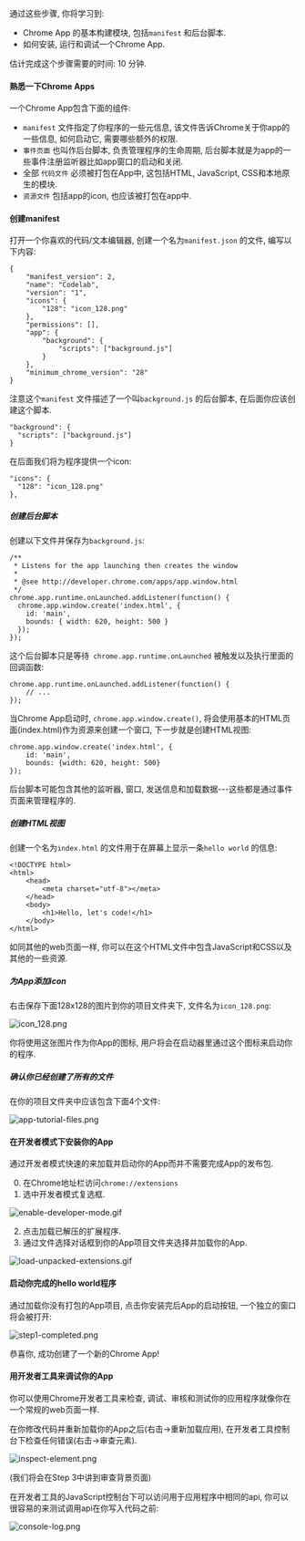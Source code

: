通过这些步骤, 你将学习到:

- Chrome App 的基本构建模块, 包括`manifest` 和后台脚本.
- 如何安装, 运行和调试一个Chrome App.

估计完成这个步骤需要的时间: 10 分钟.

#### 熟悉一下Chrome Apps
一个Chrome App包含下面的组件:

- `manifest` 文件指定了你程序的一些元信息, 该文件告诉Chrome关于你app的一些信息, 如何启动它, 需要哪些额外的权限.
- `事件页面` 也叫作后台脚本, 负责管理程序的生命周期, 后台脚本就是为app的一些事件注册监听器比如app窗口的启动和关闭.
- 全部 `代码文件` 必须被打包在App中, 这包括HTML, JavaScript, CSS和本地原生的模块.
- `资源文件` 包括app的icon, 也应该被打包在app中.

#### 创建manifest
打开一个你喜欢的代码/文本编辑器, 创建一个名为`manifest.json` 的文件, 编写以下内容:
```
{
	"manifest_version": 2,
	"name": "Codelab",
	"version": "1",
	"icons": {
		"128": "icon_128.png"
	},
	"permissions": [],
	"app": {
		"background": {
			"scripts": ["background.js"]
		}
	},
	"minimum_chrome_version": "28"
}
```
注意这个`manifest` 文件描述了一个叫`background.js` 的后台脚本, 在后面你应该创建这个脚本.
```
"background": {
  "scripts": ["background.js"]
}
```
在后面我们将为程序提供一个icon:
```
"icons": {
  "128": "icon_128.png"
},
```

##### 创建后台脚本
创建以下文件并保存为`background.js`:
```
/**
 * Listens for the app launching then creates the window
 *
 * @see http://developer.chrome.com/apps/app.window.html
 */
chrome.app.runtime.onLaunched.addListener(function() {
  chrome.app.window.create('index.html', {
    id: 'main',
    bounds: { width: 620, height: 500 }
  });
});
```
这个后台脚本只是等待` chrome.app.runtime.onLaunched` 被触发以及执行里面的回调函数:
```
chrome.app.runtime.onLaunched.addListener(function() {
	// ...
});
```
当Chrome App启动时, `chrome.app.window.create()`, 将会使用基本的HTML页面(index.html)作为资源来创建一个窗口, 下一步就是创建HTML视图: 
```
chrome.app.window.create('index.html', {
	id: 'main',
	bounds: {width: 620, height: 500}
});
```
后台脚本可能包含其他的监听器, 窗口, 发送信息和加载数据---这些都是通过事件页面来管理程序的.

##### 创建HTML视图
创建一个名为`index.html` 的文件用于在屏幕上显示一条`hello world` 的信息: 
```
<!DOCTYPE html>
<html>
	<head>
		<meta charset="utf-8"></meta>
	</head>
	<body>
		<h1>Hello, let's code!</h1>
	</body>
</html>
```
如同其他的web页面一样, 你可以在这个HTML文件中包含JavaScript和CSS以及其他的一些资源.

##### 为App添加icon
右击保存下面128x128的图片到你的项目文件夹下, 文件名为`icon_128.png`:

![icon_128.png](./img/icon_128.png)

你将使用这张图片作为你App的图标, 用户将会在启动器里通过这个图标来启动你的程序.

##### 确认你已经创建了所有的文件
在你的项目文件夹中应该包含下面4个文件:

![app-tutorial-files.png](./img/app-tutorial-files.png)

#### 在开发者模式下安装你的App
通过开发者模式快速的来加载并启动你的App而并不需要完成App的发布包.

0. 在Chrome地址栏访问`chrome://extensions`
1. 选中开发者模式复选框.

![enable-developer-mode.gif](./img/enable-developer-mode.gif)

2. 点击加载已解压的扩展程序.
3. 通过文件选择对话框到你的App项目文件夹选择并加载你的App.

![load-unpacked-extensions.gif](./img/load-unpacked-extensions.gif)

#### 启动你完成的hello world程序
通过加载你没有打包的App项目, 点击你安装完后App的启动按钮, 一个独立的窗口将会被打开:

![step1-completed.png](./img/step1-completed.png)

恭喜你, 成功创建了一个新的Chrome App!

#### 用开发者工具来调试你的App
你可以使用Chrome开发者工具来检查, 调试、审核和测试你的应用程序就像你在一个常规的web页面一样.

在你修改代码并重新加载你的App之后(右击->重新加载应用), 在开发者工具控制台下检查任何错误(右击->审查元素).

![inspect-element.png](./img/inspect-element.png)

(我们将会在Step 3中讲到审查背景页面)

在开发者工具的JavaScript控制台下可以访问用于应用程序中相同的api, 你可以很容易的来测试调用api在你写入代码之前:

![console-log.png](./img/console-log.png)
	